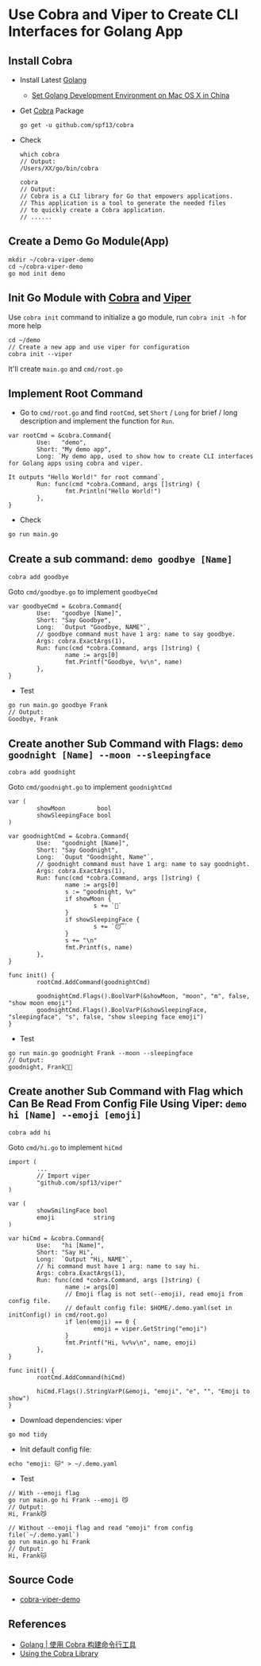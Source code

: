 # Use Cobra and Viper to Create CLI Interfaces for Golang App

## Install Cobra
* Install Latest [Golang](https://golang.org)
  * [Set Golang Development Environment on Mac OS X in China](https://github.com/northbright/Notes/blob/master/Golang/Install/setup-golang-dev-env-on-mac-os-x.md)

* Get [Cobra](https://github.com/spf13/cobra) Package

  ```
  go get -u github.com/spf13/cobra
  ```

* Check
  
  ```
  which cobra
  // Output:
  /Users/XX/go/bin/cobra
  ```

  ```
  cobra
  // Output:
  // Cobra is a CLI library for Go that empowers applications.
  // This application is a tool to generate the needed files
  // to quickly create a Cobra application.
  // ......
  ```

## Create a Demo Go Module(App)
```
mkdir ~/cobra-viper-demo
cd ~/cobra-viper-demo
go mod init demo
```

## Init Go Module with [Cobra](https://github.com/spf13/cobra) and [Viper](https://github.com/spf13/viper)
Use `cobra init` command to initialize a go module, run `cobra init -h` for more help

```
cd ~/demo
// Create a new app and use viper for configuration
cobra init --viper
```

It'll create `main.go` and `cmd/root.go`

## Implement Root Command
* Go to `cmd/root.go` and find `rootCmd`, set `Short` / `Long` for brief / long description and implement the function for `Run`.

```
var rootCmd = &cobra.Command{
        Use:   "demo",
        Short: "My demo app",
        Long: `My demo app, used to show how to create CLI interfaces for Golang apps using cobra and viper.

It outputs "Hello World!" for root command`,
        Run: func(cmd *cobra.Command, args []string) {
                fmt.Println("Hello World!")
        },
}
```

* Check
```
go run main.go
```

## Create a sub command: `demo goodbye [Name]`

```
cobra add goodbye
```

Goto `cmd/goodbye.go` to implement `goodbyeCmd`

```
var goodbyeCmd = &cobra.Command{
        Use:   "goodbye [Name]",
        Short: "Say Goodbye",
        Long:  `Output "Goodbye, NAME"`,
        // goodbye command must have 1 arg: name to say goodbye.
        Args: cobra.ExactArgs(1),
        Run: func(cmd *cobra.Command, args []string) {
                name := args[0]
                fmt.Printf("Goodbye, %v\n", name)
        },
}
```

* Test

```
go run main.go goodbye Frank
// Output:
Goodbye, Frank
```

## Create another Sub Command with Flags: `demo goodnight [Name] --moon --sleepingface`

```
cobra add goodnight
```

Goto `cmd/goodnight.go` to implement `goodnightCmd`

```
var (
        showMoon         bool
        showSleepingFace bool
)

var goodnightCmd = &cobra.Command{
        Use:   "goodnight [Name]",
        Short: "Say Goodnight",
        Long:  `Ouput "Goodnight, Name"`,
        // goodnight command must have 1 arg: name to say goodnight.
        Args: cobra.ExactArgs(1),
        Run: func(cmd *cobra.Command, args []string) {
                name := args[0]
                s := "goodnight, %v"
                if showMoon {
                        s += `🌙`
                }
                if showSleepingFace {
                        s += `😴`
                }
                s += "\n"
                fmt.Printf(s, name)
        },
}

func init() {
        rootCmd.AddCommand(goodnightCmd)

        goodnightCmd.Flags().BoolVarP(&showMoon, "moon", "m", false, "show moon emoji")
        goodnightCmd.Flags().BoolVarP(&showSleepingFace, "sleepingface", "s", false, "show sleeping face emoji")
}
```

* Test
```
go run main.go goodnight Frank --moon --sleepingface
// Output:
goodnight, Frank🌙😴
```

## Create another Sub Command with Flag which Can Be Read From Config File Using Viper: `demo hi [Name] --emoji [emoji]`

```
cobra add hi
```

Goto `cmd/hi.go` to implement `hiCmd`

```
import (
        ...
        // Import viper
        "github.com/spf13/viper"
)

var (
        showSmilingFace bool
        emoji           string
)

var hiCmd = &cobra.Command{
        Use:   "hi [Name]",
        Short: "Say Hi",
        Long:  `Output "Hi, NAME"`,
        // hi command must have 1 arg: name to say hi.
        Args: cobra.ExactArgs(1),
        Run: func(cmd *cobra.Command, args []string) {
                name := args[0]
                // Emoji flag is not set(--emoji), read emoji from config file.
                // default config file: $HOME/.demo.yaml(set in initConfig() in cmd/root.go)
                if len(emoji) == 0 {
                        emoji = viper.GetString("emoji")
                }
                fmt.Printf("Hi, %v%v\n", name, emoji)
        },
}

func init() {
        rootCmd.AddCommand(hiCmd)

        hiCmd.Flags().StringVarP(&emoji, "emoji", "e", "", "Emoji to show")
}
```

* Download dependencies: viper
```
go mod tidy
```

* Init default config file:
```
echo "emoji: 🐱" > ~/.demo.yaml
```

* Test
```
// With --emoji flag
go run main.go hi Frank --emoji 😼
// Output:
Hi, Frank😼
```

```
// Without --emoji flag and read "emoji" from config file(`~/.demo.yaml`)
go run main.go hi Frank
// Output:
Hi, Frank🐱
```

## Source Code
* [cobra-viper-demo](https://github.com/northbright/cobra-viper-demo)

## References
* [Golang | 使用 Cobra 构建命令行工具](https://www.jianshu.com/p/63dd2075eb22)
* [Using the Cobra Library](https://github.com/spf13/cobra/blob/master/user_guide.md#using-the-cobra-library)
